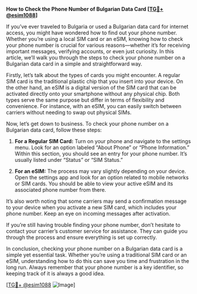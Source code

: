 **How to Check the Phone Number of Bulgarian Data Card [[TG💪+ @esim1088](https://t.me/s/esim1088)]**

If you’ve ever traveled to Bulgaria or used a Bulgarian data card for internet access, you might have wondered how to find out your phone number. Whether you’re using a local SIM card or an eSIM, knowing how to check your phone number is crucial for various reasons—whether it’s for receiving important messages, verifying accounts, or even just curiosity. In this article, we’ll walk you through the steps to check your phone number on a Bulgarian data card in a simple and straightforward way.

Firstly, let’s talk about the types of cards you might encounter. A regular SIM card is the traditional plastic chip that you insert into your device. On the other hand, an eSIM is a digital version of the SIM card that can be activated directly onto your smartphone without any physical chip. Both types serve the same purpose but differ in terms of flexibility and convenience. For instance, with an eSIM, you can easily switch between carriers without needing to swap out physical SIMs.

Now, let’s get down to business. To check your phone number on a Bulgarian data card, follow these steps:

1. **For a Regular SIM Card:** Turn on your phone and navigate to the settings menu. Look for an option labeled “About Phone” or “Phone Information.” Within this section, you should see an entry for your phone number. It’s usually listed under “Status” or “SIM Status.”

2. **For an eSIM:** The process may vary slightly depending on your device. Open the settings app and look for an option related to mobile networks or SIM cards. You should be able to view your active eSIM and its associated phone number from there.

It’s also worth noting that some carriers may send a confirmation message to your device when you activate a new SIM card, which includes your phone number. Keep an eye on incoming messages after activation.

If you’re still having trouble finding your phone number, don’t hesitate to contact your carrier’s customer service for assistance. They can guide you through the process and ensure everything is set up correctly.

In conclusion, checking your phone number on a Bulgarian data card is a simple yet essential task. Whether you’re using a traditional SIM card or an eSIM, understanding how to do this can save you time and frustration in the long run. Always remember that your phone number is a key identifier, so keeping track of it is always a good idea.

[[TG💪+ @esim1088](https://t.me/s/esim1088) ![Image](https://i.postimg.cc/Y0z9fWf4/image.png)]